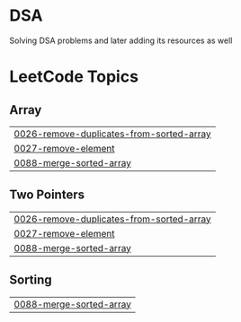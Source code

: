 # DSA
Solving DSA problems and later adding its resources as well

<!---LeetCode Topics Start-->
# LeetCode Topics
## Array
|  |
| ------- |
| [0026-remove-duplicates-from-sorted-array](https://github.com/ysingh77/DSA/tree/master/0026-remove-duplicates-from-sorted-array) |
| [0027-remove-element](https://github.com/ysingh77/DSA/tree/master/0027-remove-element) |
| [0088-merge-sorted-array](https://github.com/ysingh77/DSA/tree/master/0088-merge-sorted-array) |
## Two Pointers
|  |
| ------- |
| [0026-remove-duplicates-from-sorted-array](https://github.com/ysingh77/DSA/tree/master/0026-remove-duplicates-from-sorted-array) |
| [0027-remove-element](https://github.com/ysingh77/DSA/tree/master/0027-remove-element) |
| [0088-merge-sorted-array](https://github.com/ysingh77/DSA/tree/master/0088-merge-sorted-array) |
## Sorting
|  |
| ------- |
| [0088-merge-sorted-array](https://github.com/ysingh77/DSA/tree/master/0088-merge-sorted-array) |
<!---LeetCode Topics End-->